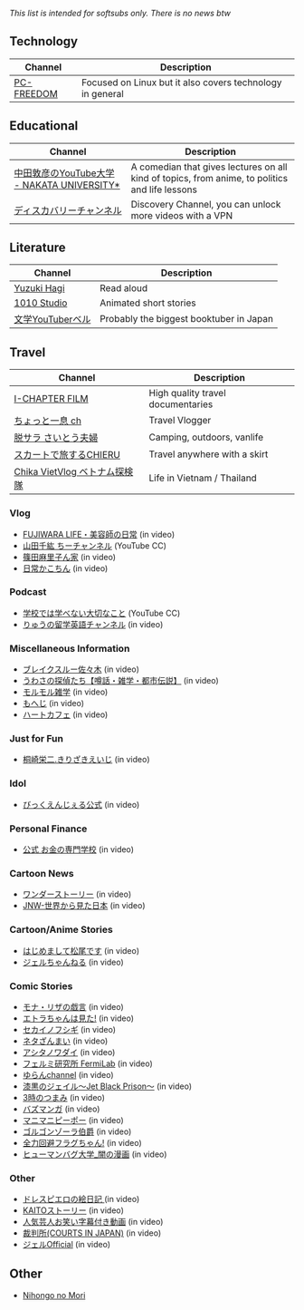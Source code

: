 *This list is intended for softsubs only. There is no news btw*

## Technology

| Channel | Description   |
| ------------------------------------------------------------------ | --------------------------------------------------- |
| [PC-FREEDOM](https://www.youtube.com/watch?v=hNwAhPsin0I/)        | Focused on Linux but it also covers technology in general|

## Educational

| Channel | Description                                              |
| ------------------------------------------------------------------ | -------------------------------------------------------- |
| [中田敦彦のYouTube大学 - NAKATA UNIVERSITY*](https://www.youtube.com/watch?v=PXtRaM8sZRc)  | A comedian that gives lectures on all kind of topics, from anime, to politics and life lessons |
| [ディスカバリーチャンネル](https://www.youtube.com/watch?v=xR3WQvxikqA)  | Discovery Channel, you can unlock more videos with a VPN |

## Literature
| Channel | Description      |
| ------------------------------------------------------------------ | -------------------------------------------------------- |
| [Yuzuki Hagi](https://www.youtube.com/watch?v=C342-Uj5nQ0)  | Read aloud | 
| [1010 Studio](https://www.youtube.com/watch?v=OSkQy4EvRnE)  | Animated short stories | 
| [文学YouTuberベル](https://www.youtube.com/watch?v=6Y98pbths-U) | Probably the biggest booktuber in Japan |


## Travel
| Channel | Description      |
| --------------------------------------------------------------- | -------------------------------------------------------- |
| [I-CHAPTER FILM ](https://www.youtube.com/watch?v=6ySFvELmPHA)  | High quality travel documentaries | 
| [ちょっと一息 ch](https://www.youtube.com/watch?v=-6ALQf0ICpU) | Travel Vlogger |
| [脱サラ さいとう夫婦](https://www.youtube.com/watch?v=ymUhXb9-s9k) | Camping, outdoors, vanlife  |
| [スカートで旅するCHIERU](https://www.youtube.com/watch?v=hedmHpk5wQk) | Travel anywhere with a skirt |
| [Chika VietVlog ベトナム探検隊](https://www.youtube.com/watch?v=7HkiWBWdK_E) | Life in Vietnam / Thailand |

### Vlog

- [FUJIWARA LIFE・美容師の日常](https://www.youtube.com/channel/UCpa-kEaXFILCfIpR3ge4InQ) (in video)
- [山田千紘 ちーチャンネル](https://www.youtube.com/channel/UC8LaxjG_1edMnm6HninrFsg) (YouTube CC)
- [篠田麻里子ん家](https://www.youtube.com/channel/UCPvMrbh7KtLwWwTAOBmjeIg) (in video)
- [日常かこちん](https://www.youtube.com/channel/UCpp9XVh5Q7ODRE-pl3FCQmA) (in video)

### Podcast

- [学校では学べない大切なこと](https://www.youtube.com/channel/UCX78gScd1RzGn6RVsAWw5iQ/featured) (YouTube CC)
- [りゅうの留学英語チャンネル](https://www.youtube.com/channel/UCYwbkpClkTZHrdokM6mTISA) (in video)

### Miscellaneous Information

- [ブレイクスルー佐々木](https://www.youtube.com/channel/UCORW3zZTUVdVwlY5Mnk8q9Q) (in video)
- [うわさの探偵たち【噂話・雑学・都市伝説】](https://www.youtube.com/channel/UCnKks3KuOeQrKPUXkv8nOzg) (in video)
- [モルモル雑学](https://www.youtube.com/channel/UCnpOia0ncYCeuGysRnu6BJA/) (in video)
- [もへじ](https://www.youtube.com/channel/UC8CQ1dyYT4p8kdI7ApaN64g) (in video)
- [ハートカフェ](https://www.youtube.com/channel/UCgkBpACTOjK4-6llCiRnX7A) (in video)

### Just for Fun

- [桐崎栄二.きりざきえいじ](https://www.youtube.com/channel/UCzKa8fRPoCbKh8O9yW2JK2g) (in video)

### Idol

- [びっくえんじぇる公式](https://www.youtube.com/channel/UCN3yCaghAuRR9_q7k9gpWfw) (in video)

### Personal Finance

- [公式 お金の専門学校](https://www.youtube.com/channel/UCCEoqaOzY9__AReWKXrvt8Q) (in video)

### Cartoon News

- [ワンダーストーリー](https://www.youtube.com/channel/UCekVu13Amhgv6WBgO9qqtxA) (in video)
- [JNW-世界から見た日本](https://www.youtube.com/channel/UCRKfHvSR4M5vUsSIk-SEAOw) (in video)

### Cartoon/Anime Stories

- [はじめまして松尾です](https://www.youtube.com/channel/UCWtLzcASRAjlVhKibLUCuEw) (in video)
- [ジェルちゃんねる](https://www.youtube.com/channel/UCE0UZVTfvQ8jiNxdIlLeWeA) (in video)

### Comic Stories

- [モナ・リザの戯言](https://www.youtube.com/channel/UCSSkv6tmPpi8d1IrWegypsA) (in video)
- [エトラちゃんは見た!](https://www.youtube.com/c/%E3%82%A8%E3%83%88%E3%83%A9%E3%81%A1%E3%82%83%E3%82%93%E3%81%AF%E8%A6%8B%E3%81%9F) (in video)
- [セカイノフシギ](https://www.youtube.com/channel/UCssKsQJRvogzRS1U3Q9JG6Q) (in video)
- [ネタざんまい](https://www.youtube.com/channel/UCEOnMHeEy33wYE-yffgY1mQ) (in video)
- [アシタノワダイ](https://www.youtube.com/channel/UC-kF1uMFhIfvw6seHqDGwkg) (in video)
- [フェルミ研究所 FermiLab](https://www.youtube.com/channel/UC3-1iYGHfR43q_b974vUNYg) (in video)
- [ゆらんchannel](https://www.youtube.com/channel/UCd-vf-aHzw1B-ZKdvtAffnA) (in video)
- [漆黒のジェイル〜Jet Black Prison〜](https://www.youtube.com/channel/UCl0kVjsyAaDciLa4Bw2o3ag) (in video)
- [3時のつまみ](https://www.youtube.com/channel/UCeLVuDVC1mwqnuc1AV56Xig) (in video)
- [バズマンガ](https://www.youtube.com/channel/UCfLYAln1vk0yhJE7thI2JIg) (in video)
- [マニマニピーポー](https://www.youtube.com/channel/UC7Shb03PAVEf-G1Ji8Xk-OA) (in video)
- [ゴルゴンゾーラ伯爵](https://www.youtube.com/channel/UC-FzdVxAupHXAKSQZDdjbKw) (in video)
- [全力回避フラグちゃん!](https://www.youtube.com/channel/UCo_nZN5yB0rmfoPBVjYRMmw) (in video)
- [ヒューマンバグ大学_闇の漫画](https://www.youtube.com/channel/UC7umTzIrIJq8Xh428lj0M5A) (in video)

### Other

- [ドレスピエロの絵日記 ](https://www.youtube.com/channel/UC4R4or63ZMm6yCBSgrP3Zzg) (in video)
- [KAITOストーリー](https://www.youtube.com/channel/UChsqu8g9SRU9GDvw4EExTyQ) (in video)
- [人気芸人お笑い字幕付き動画](https://www.youtube.com/channel/UCl21oTCRmrX0v_t6XiihUWg/featured) (in video)
- [裁判所(COURTS IN JAPAN)](https://www.youtube.com/user/courtsjapan) (in video)
- [ジェルOfficial](https://www.youtube.com/channel/UCE0UZVTfvQ8jiNxdIlLeWeA) (in video)


## Other
- [Nihongo no Mori](https://www.youtube.com/channel/UCVx6RFaEAg46xfAsD2zz16w)